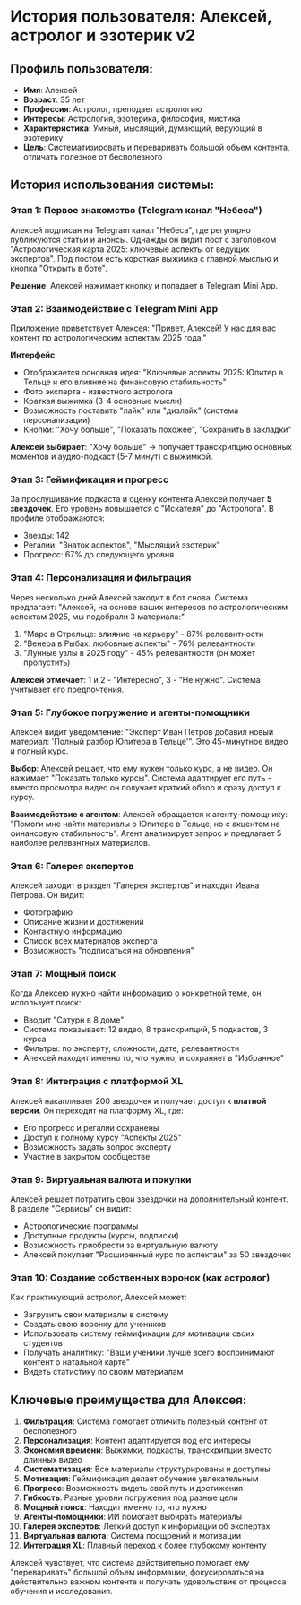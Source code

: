 # История пользователя: Алексей, астролог и эзотерик v2

## Профиль пользователя:
- **Имя**: Алексей
- **Возраст**: 35 лет
- **Профессия**: Астролог, преподает астрологию
- **Интересы**: Астрология, эзотерика, философия, мистика
- **Характеристика**: Умный, мыслящий, думающий, верующий в эзотерику
- **Цель**: Систематизировать и переваривать большой объем контента, отличать полезное от бесполезного

## История использования системы:

### Этап 1: Первое знакомство (Telegram канал "Небеса")
Алексей подписан на Telegram канал "Небеса", где регулярно публикуются статьи и анонсы. Однажды он видит пост с заголовком "Астрологическая карта 2025: ключевые аспекты от ведущих экспертов". Под постом есть короткая выжимка с главной мыслью и кнопка "Открыть в боте".

**Решение**: Алексей нажимает кнопку и попадает в Telegram Mini App.

### Этап 2: Взаимодействие с Telegram Mini App
Приложение приветствует Алексея: "Привет, Алексей! У нас для вас контент по астрологическим аспектам 2025 года."

**Интерфейс**:
- Отображается основная идея: "Ключевые аспекты 2025: Юпитер в Тельце и его влияние на финансовую стабильность"
- Фото эксперта - известного астролога
- Краткая выжимка (3-4 основные мысли)
- Возможность поставить "лайк" или "дизлайк" (система персонализации)
- Кнопки: "Хочу больше", "Показать похожее", "Сохранить в закладки"

**Алексей выбирает**: "Хочу больше" → получает транскрипцию основных моментов и аудио-подкаст (5-7 минут) с выжимкой.

### Этап 3: Геймификация и прогресс
За прослушивание подкаста и оценку контента Алексей получает **5 звездочек**. Его уровень повышается с "Искателя" до "Астролога". В профиле отображаются:
- Звезды: 142
- Регалии: "Знаток аспектов", "Мыслящий эзотерик"
- Прогресс: 67% до следующего уровня

### Этап 4: Персонализация и фильтрация
Через несколько дней Алексей заходит в бот снова. Система предлагает:
"Алексей, на основе ваших интересов по астрологическим аспектам 2025, мы подобрали 3 материала:"

1. "Марс в Стрельце: влияние на карьеру" - 87% релевантности
2. "Венера в Рыбах: любовные аспекты" - 76% релевантности  
3. "Лунные узлы в 2025 году" - 45% релевантности (он может пропустить)

**Алексей отмечает**: 1 и 2 - "Интересно", 3 - "Не нужно". Система учитывает его предпочтения.

### Этап 5: Глубокое погружение и агенты-помощники
Алексей видит уведомление: "Эксперт Иван Петров добавил новый материал: 'Полный разбор Юпитера в Тельце'". Это 45-минутное видео и полный курс.

**Выбор**: Алексей решает, что ему нужен только курс, а не видео. Он нажимает "Показать только курсы". Система адаптирует его путь - вместо просмотра видео он получает краткий обзор и сразу доступ к курсу.

**Взаимодействие с агентом**: Алексей обращается к агенту-помощнику: "Помоги мне найти материалы о Юпитере в Тельце, но с акцентом на финансовую стабильность". Агент анализирует запрос и предлагает 5 наиболее релевантных материалов.

### Этап 6: Галерея экспертов
Алексей заходит в раздел "Галерея экспертов" и находит Ивана Петрова. Он видит:
- Фотографию
- Описание жизни и достижений
- Контактную информацию
- Список всех материалов эксперта
- Возможность "подписаться на обновления"

### Этап 7: Мощный поиск
Когда Алексею нужно найти информацию о конкретной теме, он использует поиск:
- Вводит "Сатурн в 8 доме"
- Система показывает: 12 видео, 8 транскрипций, 5 подкастов, 3 курса
- Фильтры: по эксперту, сложности, дате, релевантности
- Алексей находит именно то, что нужно, и сохраняет в "Избранное"

### Этап 8: Интеграция с платформой XL
Алексей накапливает 200 звездочек и получает доступ к **платной версии**. Он переходит на платформу XL, где:
- Его прогресс и регалии сохранены
- Доступ к полному курсу "Аспекты 2025"
- Возможность задать вопрос эксперту
- Участие в закрытом сообществе

### Этап 9: Виртуальная валюта и покупки
Алексей решает потратить свои звездочки на дополнительный контент. В разделе "Сервисы" он видит:
- Астрологические программы
- Доступные продукты (курсы, подписки)
- Возможность приобрести за виртуальную валюту
- Алексей покупает "Расширенный курс по аспектам" за 50 звездочек

### Этап 10: Создание собственных воронок (как астролог)
Как практикующий астролог, Алексей может:
- Загрузить свои материалы в систему
- Создать свою воронку для учеников
- Использовать систему геймификации для мотивации своих студентов
- Получать аналитику: "Ваши ученики лучше всего воспринимают контент о натальной карте"
- Видеть статистику по своим материалам

## Ключевые преимущества для Алексея:
1. **Фильтрация**: Система помогает отличить полезный контент от бесполезного
2. **Персонализация**: Контент адаптируется под его интересы
3. **Экономия времени**: Выжимки, подкасты, транскрипции вместо длинных видео
4. **Систематизация**: Все материалы структурированы и доступны
5. **Мотивация**: Геймификация делает обучение увлекательным
6. **Прогресс**: Возможность видеть свой путь и достижения
7. **Гибкость**: Разные уровни погружения под разные цели
8. **Мощный поиск**: Находит именно то, что нужно
9. **Агенты-помощники**: ИИ помогает выбирать материалы
10. **Галерея экспертов**: Легкий доступ к информации об экспертах
11. **Виртуальная валюта**: Система поощрений и мотивации
12. **Интеграция XL**: Плавный переход к более глубокому контенту

Алексей чувствует, что система действительно помогает ему "переваривать" большой объем информации, фокусироваться на действительно важном контенте и получать удовольствие от процесса обучения и исследования.
